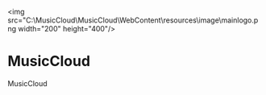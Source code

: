 <img src="C:\MusicCloud\MusicCloud\WebContent\resources\image\mainlogo.png  width="200" height="400"/>
# MusicCloud
MusicCloud
